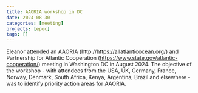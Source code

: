 ```yaml
---
title: AAORIA workshop in DC
date: 2024-08-30
categories: [meeting]
projects: [epoc]
tags: []
---
```


Eleanor attended an AAORIA (http://https://allatlanticocean.org/) and Partnership for Atlantic Cooperation (https://www.state.gov/atlantic-cooperation/) meeting in Washington DC in August 2024.  The objective of the workshop - with attendees from the USA, UK, Germany, France, Norway, Denmark, South Africa, Kenya, Argentina, Brazil and elsewhere - was to identify priority action areas for AAORIA.


